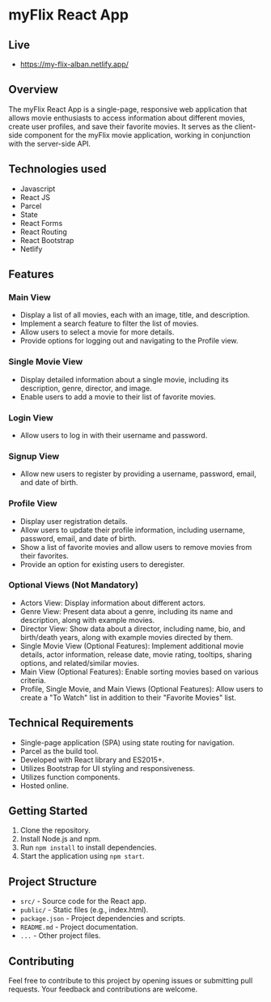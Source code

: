 # myFlix React App

## Live
- https://my-flix-alban.netlify.app/

## Overview

The myFlix React App is a single-page, responsive web application that allows movie enthusiasts to access information about different movies, create user profiles, and save their favorite movies. It serves as the client-side component for the myFlix movie application, working in conjunction with the server-side API.

## Technologies used
- Javascript
- React JS
- Parcel
- State
- React Forms
- React Routing
- React Bootstrap
- Netlify

## Features

### Main View

- Display a list of all movies, each with an image, title, and description.
- Implement a search feature to filter the list of movies.
- Allow users to select a movie for more details.
- Provide options for logging out and navigating to the Profile view.

### Single Movie View

- Display detailed information about a single movie, including its description, genre, director, and image.
- Enable users to add a movie to their list of favorite movies.

### Login View

- Allow users to log in with their username and password.

### Signup View

- Allow new users to register by providing a username, password, email, and date of birth.

### Profile View

- Display user registration details.
- Allow users to update their profile information, including username, password, email, and date of birth.
- Show a list of favorite movies and allow users to remove movies from their favorites.
- Provide an option for existing users to deregister.

### Optional Views (Not Mandatory)

- Actors View: Display information about different actors.
- Genre View: Present data about a genre, including its name and description, along with example movies.
- Director View: Show data about a director, including name, bio, and birth/death years, along with example movies directed by them.
- Single Movie View (Optional Features): Implement additional movie details, actor information, release date, movie rating, tooltips, sharing options, and related/similar movies.
- Main View (Optional Features): Enable sorting movies based on various criteria.
- Profile, Single Movie, and Main Views (Optional Features): Allow users to create a "To Watch" list in addition to their "Favorite Movies" list.

## Technical Requirements

- Single-page application (SPA) using state routing for navigation.
- Parcel as the build tool.
- Developed with React library and ES2015+.
- Utilizes Bootstrap for UI styling and responsiveness.
- Utilizes function components.
- Hosted online.

## Getting Started

1. Clone the repository.
2. Install Node.js and npm.
3. Run `npm install` to install dependencies.
4. Start the application using `npm start`.

## Project Structure

- `src/` - Source code for the React app.
- `public/` - Static files (e.g., index.html).
- `package.json` - Project dependencies and scripts.
- `README.md` - Project documentation.
- `...` - Other project files.

## Contributing

Feel free to contribute to this project by opening issues or submitting pull requests. Your feedback and contributions are welcome.

